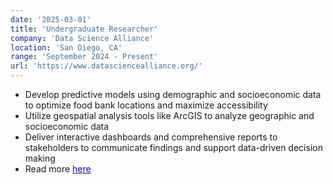 ```yaml
---
date: '2025-03-01'
title: 'Undergraduate Researcher'
company: 'Data Science Alliance'
location: 'San Diego, CA'
range: 'September 2024 - Present'
url: 'https://www.datasciencealliance.org/'
---
```


- Develop predictive models using demographic and socioeconomic data to optimize food bank locations and maximize accessibility
- Utilize geospatial analysis tools like ArcGIS to analyze geographic and socioeconomic data
- Deliver interactive dashboards and comprehensive reports to stakeholders to communicate findings and support data-driven decision making
- Read more [<span style="color: blue">here</span>](https://datascience.ucsd.edu/uc-san-diego-undergraduate-research-students-leverage-data-science-to-address-housing-and-food-insecurity/?utm_source=hootbio&utm_medium=social&utm_campaign=news_undergrad_research_dec24)
